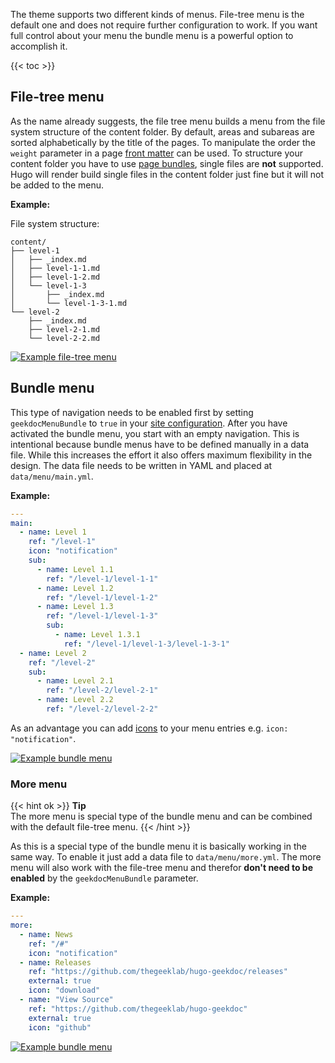 The theme supports two different kinds of menus. File-tree menu is the default one and does not require further configuration to work. If you want full control about your menu the bundle menu is a powerful option to accomplish it.

{{< toc >}}

## File-tree menu

As the name already suggests, the file tree menu builds a menu from the file system structure of the content folder. By default, areas and subareas are sorted alphabetically by the title of the pages. To manipulate the order the `weight` parameter in a page [front matter](https://gohugo.io/content-management/front-matter/) can be used. To structure your content folder you have to use [page bundles](https://gohugo.io/content-management/organization/#page-bundles), single files are **not** supported. Hugo will render build single files in the content folder just fine but it will not be added to the menu.

**Example:**

File system structure:

```plain
content/
├── level-1
│   ├── _index.md
│   ├── level-1-1.md
│   ├── level-1-2.md
│   └── level-1-3
│       ├── _index.md
│       └── level-1-3-1.md
└── level-2
    ├── _index.md
    ├── level-2-1.md
    └── level-2-2.md
```

[![Example file-tree menu](/media/file-tree.png)](/media/file-tree.png)

## Bundle menu

This type of navigation needs to be enabled first by setting `geekdocMenuBundle` to `true` in your [site configuration](/usage/configuration/#site-configuration). After you have activated the bundle menu, you start with an empty navigation. This is intentional because bundle menus have to be defined manually in a data file. While this increases the effort it also offers maximum flexibility in the design. The data file needs to be written in YAML and placed at `data/menu/main.yml`.

**Example:**

```YAML
---
main:
  - name: Level 1
    ref: "/level-1"
    icon: "notification"
    sub:
      - name: Level 1.1
        ref: "/level-1/level-1-1"
      - name: Level 1.2
        ref: "/level-1/level-1-2"
      - name: Level 1.3
        ref: "/level-1/level-1-3"
        sub:
          - name: Level 1.3.1
            ref: "/level-1/level-1-3/level-1-3-1"
  - name: Level 2
    ref: "/level-2"
    sub:
      - name: Level 2.1
        ref: "/level-2/level-2-1"
      - name: Level 2.2
        ref: "/level-2/level-2-2"
```

As an advantage you can add [icons](/features/icon-sets/) to your menu entries e.g. `icon: "notification"`.

[![Example bundle menu](/media/bundle-menu.png)](/media/bundle-menu.png)

### More menu

{{< hint ok >}}
**Tip**\
The more menu is special type of the bundle menu and can be combined with the default file-tree menu.
{{< /hint >}}

As this is a special type of the bundle menu it is basically working in the same way. To enable it just add a data file to `data/menu/more.yml`. The more menu will also work with the file-tree menu and therefor **don't need to be enabled** by the `geekdocMenuBundle` parameter.

**Example:**

```YAML
---
more:
  - name: News
    ref: "/#"
    icon: "notification"
  - name: Releases
    ref: "https://github.com/thegeeklab/hugo-geekdoc/releases"
    external: true
    icon: "download"
  - name: "View Source"
    ref: "https://github.com/thegeeklab/hugo-geekdoc"
    external: true
    icon: "github"
```

[![Example bundle menu](/media/more-menu.png)](/media/more-menu.png)
